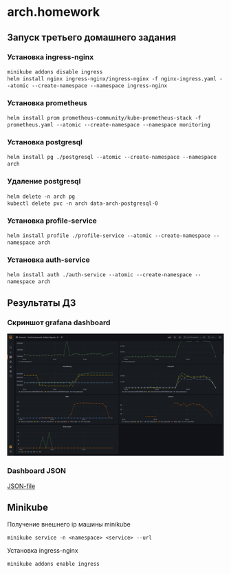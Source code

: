 # arch.homework

## Запуск третьего домашнего задания

### Установка ingress-nginx

```
minikube addons disable ingress
helm install nginx ingress-nginx/ingress-nginx -f nginx-ingress.yaml --atomic --create-namespace --namespace ingress-nginx
```

### Установка prometheus

```
helm install prom prometheus-community/kube-prometheus-stack -f prometheus.yaml --atomic --create-namespace --namespace monitoring
```

### Установка postgresql

```
helm install pg ./postgresql --atomic --create-namespace --namespace arch
```

### Удаление postgresql
```
helm delete -n arch pg
kubectl delete pvc -n arch data-arch-postgresql-0
```

### Установка profile-service

```
helm install profile ./profile-service --atomic --create-namespace --namespace arch
```

### Установка auth-service

```
helm install auth ./auth-service --atomic --create-namespace --namespace arch
```

## Результаты ДЗ

### Скриншот grafana dashboard

![Crud Dashboard](grafana-metrics.png "Crud dashboard")

### Dashboard JSON

[JSON-file](grafana-dashboard.json)

## Minikube

Получение внешнего ip машины minikube
```
minikube service -n <namespace> <service> --url
```

Установка ingress-nginx
```
minikube addons enable ingress
```


